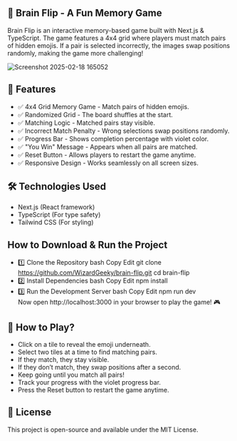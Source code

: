 ## 🧠 Brain Flip - A Fun Memory Game  
Brain Flip is an interactive memory-based game built with Next.js & TypeScript. The game features a 4x4 grid where players must match pairs of hidden emojis. If a pair is selected incorrectly, the images swap positions randomly, making the game more challenging!

![Screenshot 2025-02-18 165052](https://github.com/user-attachments/assets/572c41d4-557c-40bd-928f-7924dec7f557)


## 🚀 Features
- ✅ 4x4 Grid Memory Game - Match pairs of hidden emojis. 
- ✅ Randomized Grid - The board shuffles at the start. 
- ✅ Matching Logic - Matched pairs stay visible. 
- ✅ Incorrect Match Penalty - Wrong selections swap positions randomly. 
- ✅ Progress Bar - Shows completion percentage with violet color. 
- ✅ "You Win" Message - Appears when all pairs are matched. 
- ✅ Reset Button - Allows players to restart the game anytime. 
- ✅ Responsive Design - Works seamlessly on all screen sizes. 


## 🛠 Technologies Used
- Next.js (React framework)  
- TypeScript (For type safety)  
- Tailwind CSS (For styling) 

## How to Download & Run the Project
- 1️⃣ Clone the Repository
bash 
Copy 
Edit 
git clone https://github.com/WizardGeeky/brain-flip.git 
cd brain-flip 
- 2️⃣ Install Dependencies
bash 
Copy 
Edit 
npm install 
- 3️⃣ Run the Development Server
bash 
Copy 
Edit 
npm run dev  
Now open http://localhost:3000 in your browser to play the game! 🎮

## 🎯 How to Play?
- Click on a tile to reveal the emoji underneath.
- Select two tiles at a time to find matching pairs.
- If they match, they stay visible.
- If they don’t match, they swap positions after a second.
- Keep going until you match all pairs!
- Track your progress with the violet progress bar.
- Press the Reset button to restart the game anytime.

## 📜 License
This project is open-source and available under the MIT License.



